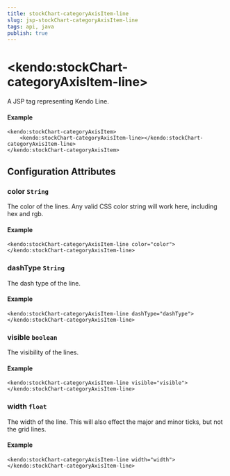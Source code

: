 ```yaml
---
title: stockChart-categoryAxisItem-line
slug: jsp-stockChart-categoryAxisItem-line
tags: api, java
publish: true
---
```


# \<kendo:stockChart-categoryAxisItem-line\>
A JSP tag representing Kendo Line.

#### Example
    <kendo:stockChart-categoryAxisItem>
        <kendo:stockChart-categoryAxisItem-line></kendo:stockChart-categoryAxisItem-line>
    </kendo:stockChart-categoryAxisItem>


## Configuration Attributes


### color `String`

The color of the lines. Any valid CSS color string will work here, including hex and rgb.

#### Example
    <kendo:stockChart-categoryAxisItem-line color="color">
    </kendo:stockChart-categoryAxisItem-line>



### dashType `String`

The dash type of the line.

#### Example
    <kendo:stockChart-categoryAxisItem-line dashType="dashType">
    </kendo:stockChart-categoryAxisItem-line>



### visible `boolean`

The visibility of the lines.

#### Example
    <kendo:stockChart-categoryAxisItem-line visible="visible">
    </kendo:stockChart-categoryAxisItem-line>



### width `float`

The width of the line. This will also effect the major and minor ticks, but
not the grid lines.

#### Example
    <kendo:stockChart-categoryAxisItem-line width="width">
    </kendo:stockChart-categoryAxisItem-line>


